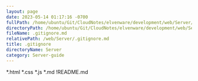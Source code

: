 ```yaml
---
layout: page
date: 2023-05-14 01:17:16 -0700
fullPath: /home/ubuntu/Git/CloudNotes/elvenware/development/web/Server/.gitignore.md
directoryPath: /home/ubuntu/Git/CloudNotes/elvenware/development/web/Server
fileName: .gitignore.md
relativePath: /web/Server/.gitignore.md
title: .gitignore
directoryName: Server
category: Server-guide
---
```


\*.html \*.css \*.js \*.md !README.md
